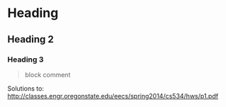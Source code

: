 # Heading 

## Heading 2

### Heading 3

> block comment



Solutions to: 
http://classes.engr.oregonstate.edu/eecs/spring2014/cs534/hws/p1.pdf
